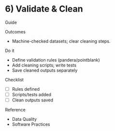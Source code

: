 # 6) Validate & Clean

<span class="chip chip--guide">Guide</span>

Outcomes
- Machine-checked datasets; clear cleaning steps.

Do it
- Define validation rules (pandera/pointblank)
- Add cleaning scripts; write tests
- Save cleaned outputs separately

Checklist
- [ ] Rules defined
- [ ] Scripts/tests added
- [ ] Clean outputs saved

Reference
- Data Quality
- Software Practices
